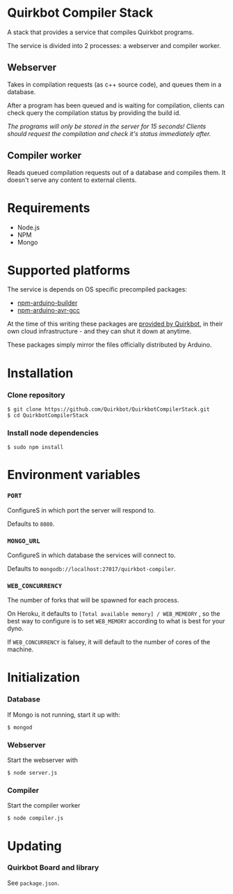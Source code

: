 # Quirkbot Compiler Stack
A stack that provides a service that compiles Quirkbot programs.

The service is divided into 2 processes: a webserver and compiler worker.

## Webserver
Takes in compilation requests (as c++ source code), and queues them in a database.

After a program has been queued and is waiting for compilation, clients can check query the compilation status by providing the build id.

*The programs will only be stored in the server for 15 seconds! Clients should request the compilation and check it's status immediately after.*
## Compiler worker

Reads queued compilation requests out of a database and compiles them. It doesn't serve any content to external clients.


# Requirements
- Node.js
- NPM
- Mongo

# Supported platforms
The service is depends on OS specific precompiled packages:
- [npm-arduino-builder](https://www.npmjs.com/package/npm-arduino-builder)
- [npm-arduino-avr-gcc](https://www.npmjs.com/package/npm-arduino-avr-gcc)

At the time of this writing these packages are [provided by Quirkbot](https://github.com/Quirkbot/npm-arduino-publisher), in their own cloud infrastructure - and they can shut it down at anytime.

These packages simply mirror the files officially distributed by Arduino.

# Installation

### Clone repository
```
$ git clone https://github.com/Quirkbot/QuirkbotCompilerStack.git
$ cd QuirkbotCompilerStack
```

### Install node dependencies

```
$ sudo npm install
```

# Environment variables

### ```PORT```
ConfigureS in which port the server will respond to.

Defaults to ```8080```.

### ```MONGO_URL```
ConfigureS in which database the services will connect to.

Defaults to ```mongodb://localhost:27017/quirkbot-compiler```.

### ```WEB_CONCURRENCY```
The number of forks that will be spawned for each process.

On Heroku, it defaults to ```[Total available memory] / WEB_MEMEORY```
, so the best way to configure is to set ```WEB_MEMORY``` according to what is best for your dyno.

If ```WEB_CONCURRENCY``` is falsey, it will default to the number of cores of the machine.

# Initialization
### Database
If Mongo is not running, start it up with:
```
$ mongod
```
### Webserver
Start the webserver with
```
$ node server.js
```
### Compiler
Start the compiler worker
```
$ node compiler.js
```
# Updating
### Quirkbot Board and library
See `package.json`.
